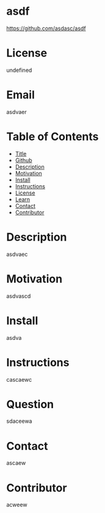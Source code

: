 
  # asdf
  https://github.com/asdasc/asdf

  # License
  undefined

  # Email
  asdvaer

  # Table of Contents
  * [Title](#Title)
  * [Github](#Github)
  * [Description](#Description)
  * [Motivation](#Motivation)
  * [Install](#Install)
  * [Instructions](#Instructions)
  * [License](#License)
  * [Learn](#Learn)
  * [Contact](#Contact)
  * [Contributor](#Contributor)


  # Description
  asdvaec

  # Motivation
  asdvascd

  # Install
  asdva

  # Instructions
  cascaewc

  # Question
  sdaceewa

  # Contact
  ascaew

  # Contributor
  acweew

